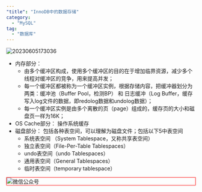 ```yaml
---
"title": "InnoDB中的数据存储"
category:
  - "MySQL"
tag:
  - "数据库"
---
```



![20230605173036](https://tianqingxiaozhu.oss-cn-shenzhen.aliyuncs.com/blog20230605173036.png)

- 内存部分： 
  - 由多个缓冲区构成，使用多个缓冲区的目的在于增加临界资源，减少多个线程对缓冲区的竞争，用来提高并发；
  - 每一个缓冲区都被称为一个缓冲区实例，根据存储内容，把缓冲器划分为两类：缓冲池（Buffer Pool，检测BP） 和 日志缓冲（Log Buffer，缓存写入log文件的数据，即redolog数据和undolog数据）；
  - 每一个缓冲区实例是由多个离散的页（page）组成的，缓存页的大小和磁盘页一样为16K；
- OS Cache部分： 操作系统缓存
- 磁盘部分： 包括各种表空间，可以理解为磁盘文件；包括以下5中表空间
  - 系统表空间 （System Tablespace，又称共享表空间）
  - 独立表空间（File-Per-Table Tablespaces）
  - undo表空间（undo Tablespaces）
  - 通用表空间（General Tablespaces）
  - 临时表空间（temporary tablespace）


<img style="border:1px red solid; display:block; margin:0 auto;" src="https://tianqingxiaozhu.oss-cn-shenzhen.aliyuncs.com/img/qrcode.jpg" alt="微信公众号" />


